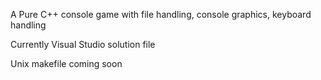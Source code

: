 A Pure C++ console game with file handling, console graphics, keyboard handling

Currently Visual Studio solution file

Unix makefile coming soon
